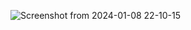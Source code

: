 ![Screenshot from 2024-01-08 22-10-15](https://github.com/said-boy/said-boy.github.io/assets/97724397/be6f648f-ad29-49fa-b496-b034fd1ee713)

